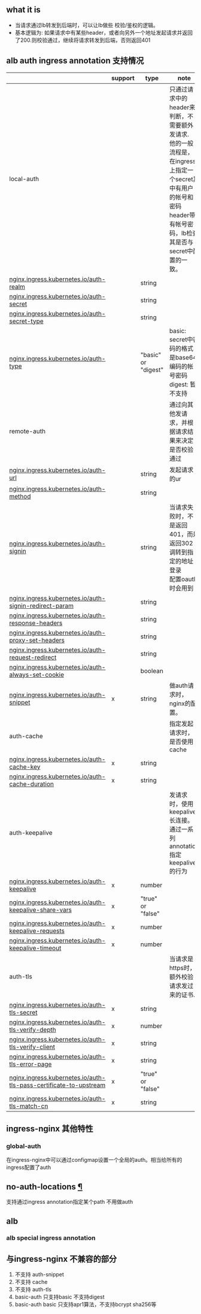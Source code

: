 ## what it is
- 当请求通过lb转发到后端时，可以让lb做些 校验/鉴权的逻辑。
- 基本逻辑为: 如果请求中有某些header，或者向另外一个地址发起请求并返回了200.则校验通过，继续将请求转发到后端，否则返回401
## alb auth ingress annotation 支持情况

|                                                                                                                                                                                                                 | support | type                | note                                                                                                                                                                   |
|-----------------------------------------------------------------------------------------------------------------------------------------------------------------------------------------------------------------|---------|---------------------|------------------------------------------------------------------------------------------------------------------------------------------------------------------------|
| local-auth                                                                                                                                                                                                      |         |                     | 只通过请求中的header来判断，不需要额外发请求.<br>他的一般流程是，在ingress上指定一个secret其中有用户的帐号和密码<br>header带有帐号密码，lb检查其是否与secret中配置的一致。 |
| [nginx.ingress.kubernetes.io/auth-realm](https://github.com/kubernetes/ingress-nginx/blob/main/docs/user-guide/nginx-configuration/annotations.md#authentication)                                               |         | string              |                                                                                                                                                                        |
| [nginx.ingress.kubernetes.io/auth-secret](https://github.com/kubernetes/ingress-nginx/blob/main/docs/user-guide/nginx-configuration/annotations.md#authentication)                                              |         | string              |                                                                                                                                                                        |
| [nginx.ingress.kubernetes.io/auth-secret-type](https://github.com/kubernetes/ingress-nginx/blob/main/docs/user-guide/nginx-configuration/annotations.md#authentication)                                         |         | string              |                                                                                                                                                                        |
| [nginx.ingress.kubernetes.io/auth-type](https://github.com/kubernetes/ingress-nginx/blob/main/docs/user-guide/nginx-configuration/annotations.md#authentication)                                                |         | "basic" or "digest" | basic: secret中密码的格式是base64编码的帐号密码<br>digest: 暂不支持                                                                                                    |
| remote-auth                                                                                                                                                                                                     |         |                     | 通过向其他发请求，并根据请求结果来决定是否校验通过                                                                                                                      |
| [nginx.ingress.kubernetes.io/auth-url](https://github.com/kubernetes/ingress-nginx/blob/main/docs/user-guide/nginx-configuration/annotations.md#external-authentication)                                        |         | string              | 发起请求的ur                                                                                                                                                           |
| [nginx.ingress.kubernetes.io/auth-method](https://github.com/kubernetes/ingress-nginx/blob/main/docs/user-guide/nginx-configuration/annotations.md#external-authentication)                                     |         | string              |                                                                                                                                                                        |
| [nginx.ingress.kubernetes.io/auth-signin]()                                                                                                                                                                     |         | string              | 当请求失败时，不是返回401，而是返回302 调转到指定的地址登录<br>配置oauth时会用到                                                                                         |
| [nginx.ingress.kubernetes.io/auth-signin-redirect-param]()                                                                                                                                                      |         | string              |                                                                                                                                                                        |
| [nginx.ingress.kubernetes.io/auth-response-headers]()                                                                                                                                                           |         | string              |                                                                                                                                                                        |
| [nginx.ingress.kubernetes.io/auth-proxy-set-headers]()                                                                                                                                                          |         | string              |                                                                                                                                                                        |
| [nginx.ingress.kubernetes.io/auth-request-redirect]()                                                                                                                                                           |         | string              |                                                                                                                                                                        |
| [nginx.ingress.kubernetes.io/auth-always-set-cookie]()                                                                                                                                                          |         | boolean             |                                                                                                                                                                        |
| [nginx.ingress.kubernetes.io/auth-snippet](https://github.com/kubernetes/ingress-nginx/blob/main/docs/user-guide/nginx-configuration/annotations.md#external-authentication)                                    | x       | string              | 做auth请求时，nginx的配置。                                                                                                                                              |
| auth-cache                                                                                                                                                                                                      |         |                     | 指定发起请求时，是否使用cache                                                                                                                                           |
| [nginx.ingress.kubernetes.io/auth-cache-key](https://github.com/kubernetes/ingress-nginx/blob/main/docs/user-guide/nginx-configuration/annotations.md#external-authentication)                                  | x       | string              |                                                                                                                                                                        |
| [nginx.ingress.kubernetes.io/auth-cache-duration](https://github.com/kubernetes/ingress-nginx/blob/main/docs/user-guide/nginx-configuration/annotations.md#external-authentication)                             | x       | string              |                                                                                                                                                                        |
| auth-keepalive                                                                                                                                                                                                  |         |                     | 发请求时，使用keepalive长连接。通过一系列annotation指定keepalive的行为                                                                                                   |
| [nginx.ingress.kubernetes.io/auth-keepalive](https://github.com/kubernetes/ingress-nginx/blob/main/docs/user-guide/nginx-configuration/annotations.md#external-authentication)                                  | x       | number              |                                                                                                                                                                        |
| [nginx.ingress.kubernetes.io/auth-keepalive-share-vars](https://github.com/kubernetes/ingress-nginx/blob/main/docs/user-guide/nginx-configuration/annotations.md#external-authentication)                       | x       | "true" or "false"   |                                                                                                                                                                        |
| [nginx.ingress.kubernetes.io/auth-keepalive-requests](https://github.com/kubernetes/ingress-nginx/blob/main/docs/user-guide/nginx-configuration/annotations.md#external-authentication)                         | x       | number              |                                                                                                                                                                        |
| [nginx.ingress.kubernetes.io/auth-keepalive-timeout](https://github.com/kubernetes/ingress-nginx/blob/main/docs/user-guide/nginx-configuration/annotations.md#external-authentication)                          | x       | number              |                                                                                                                                                                        |
| auth-tls                                                                                                                                                                                                        |         |                     | 当请求是https时，额外校验请求发过来的证书.                                                                                                                              |
| [nginx.ingress.kubernetes.io/auth-tls-secret](https://github.com/kubernetes/ingress-nginx/blob/main/docs/user-guide/nginx-configuration/annotations.md#client-certificate-authentication)                       | x       | string              |                                                                                                                                                                        |
| [nginx.ingress.kubernetes.io/auth-tls-verify-depth](https://github.com/kubernetes/ingress-nginx/blob/main/docs/user-guide/nginx-configuration/annotations.md#client-certificate-authentication)                 | x       | number              |                                                                                                                                                                        |
| [nginx.ingress.kubernetes.io/auth-tls-verify-client](https://github.com/kubernetes/ingress-nginx/blob/main/docs/user-guide/nginx-configuration/annotations.md#client-certificate-authentication)                | x       | string              |                                                                                                                                                                        |
| [nginx.ingress.kubernetes.io/auth-tls-error-page](https://github.com/kubernetes/ingress-nginx/blob/main/docs/user-guide/nginx-configuration/annotations.md#client-certificate-authentication)                   | x       | string              |                                                                                                                                                                        |
| [nginx.ingress.kubernetes.io/auth-tls-pass-certificate-to-upstream](https://github.com/kubernetes/ingress-nginx/blob/main/docs/user-guide/nginx-configuration/annotations.md#client-certificate-authentication) | x       | "true" or "false"   |                                                                                                                                                                        |
| [nginx.ingress.kubernetes.io/auth-tls-match-cn](https://github.com/kubernetes/ingress-nginx/blob/main/docs/user-guide/nginx-configuration/annotations.md#client-certificate-authentication)                     | x       | string              |                                                                                                                                                                        |
## ingress-nginx 其他特性
### global-auth
在ingress-nginx中可以通过configmap设置一个全局的auth。相当给所有的ingress配置了auth
## no-auth-locations [¶](https://kubernetes.github.io/ingress-nginx/user-guide/nginx-configuration/configmap/#no-auth-locations "Permanent link")
支持通过ingress annotation指定某个path 不用做auth
## alb
### alb special ingress annotation

## 与ingress-nginx 不兼容的部分
1. 不支持 auth-snippet
2. 不支持 cache
3. 不支持 auth-tls
4. basic-auth 只支持basic 不支持digest
5. basic-auth basic 只支持apr1算法，不支持bcrypt sha256等
